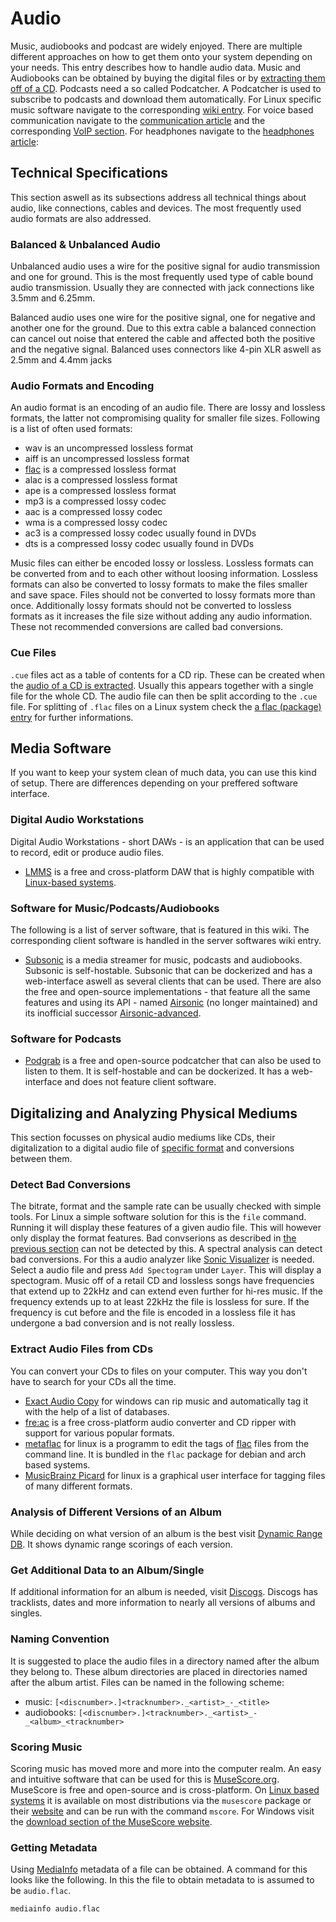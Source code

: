 # Audio

Music, audiobooks and podcast are widely enjoyed.
There are multiple different approaches on how to get them onto your system
depending on your needs.
This entry describes how to handle audio data.
Music and Audiobooks can be obtained by buying the digital files or by
[extracting them off of a CD](#extract-audio-files-from-cds).
Podcasts need a so called Podcatcher.
A Podcatcher is used to subscribe to podcasts and download them automatically.
For Linux specific music software navigate to the corresponding
[wiki entry](/wiki/linux/audio.md).
For voice based communication navigate to the [communication article](/wiki/communication.md) and
the corresponding [VoIP section](/wiki/communication.md#voip).
For headphones navigate to the [headphones article](/wiki/headphones.md):

## Technical Specifications

This section aswell as its subsections address all technical things about audio, like connections,
cables and devices.
The most frequently used audio formats are also addressed.

### Balanced & Unbalanced Audio

Unbalanced audio uses a wire for the positive signal for audio transmission and one for ground.
This is the most frequently used type of cable bound audio transmission.
Usually they are connected with jack connections like 3.5mm and 6.25mm.

Balanced audio uses one wire for the positive signal, one for negative and another one for the
ground.
Due to this extra cable a balanced connection can cancel out noise that entered the cable and
affected both the positive and the negative signal.
Balanced uses connectors like 4-pin XLR aswell as 2.5mm and 4.4mm jacks

### Audio Formats and Encoding

An audio format is an encoding of an audio file.
There are lossy and lossless formats, the latter not compromising quality for
smaller file sizes.
Following is a list of often used formats:

- wav is an uncompressed lossless format
- aiff is an uncompressed lossless format
- [flac](./flac_(codec).md) is a compressed lossless format
- alac is a compressed lossless format
- ape is a compressed lossless format
- mp3 is a compressed lossy codec
- aac is a compressed lossy codec
- wma is a compressed lossy codec
- ac3 is a compressed lossy codec usually found in DVDs
- dts is a compressed lossy codec usually found in DVDs

Music files can either be encoded lossy or lossless.
Lossless formats can be converted from and to each other without loosing
information.
Lossless formats can also be converted to lossy formats to make the files
smaller and save space.
Files should not be converted to lossy formats more than once.
Additionally lossy formats should not be converted to lossless formats as it
increases the file size without adding any audio information.
These not recommended conversions are called bad conversions.

### Cue Files

`.cue` files act as a table of contents for a CD rip.
These can be created when the
[audio of a CD is extracted](#extract-audio-files-from-cds).
Usually this appears together with a single file for the whole CD.
The audio file can then be split according to the `.cue` file.
For splitting of `.flac` files on a Linux system check the
[a flac (package) entry](/wiki/linux/flac_(package).md#splitting-flac-file-according-to-cue-file)
for further informations.

## Media Software

If you want to keep your system clean of much data, you can use this kind of
setup.
There are differences depending on your preffered software interface.

### Digital Audio Workstations

Digital Audio Workstations - short DAWs - is an application that can be used to record, edit or
produce audio files.

- [LMMS](https://lmms.io/) is a free and cross-platform DAW that is highly compatible with
  [Linux-based systems](/wiki/linux.md).

### Software for Music/Podcasts/Audiobooks

The following is a list of server software, that is featured in this wiki.
The corresponding client software is handled in the server softwares wiki entry.

- [Subsonic](./subsonic.md) is a media streamer for music, podcasts and
  audiobooks.
  Subsonic is self-hostable.
  Subsonic that can be dockerized and has a web-interface aswell as several
  clients that can be used.
  There are also the free and open-source implementations - that feature all the
  same features and using its API - named [Airsonic](./airsonic.md) (no longer
  maintained) and its inofficial successor [Airsonic-advanced](./airsonic.md).

### Software for Podcasts

- [Podgrab](./podgrab.md) is a free and open-source podcatcher that can also be
  used to listen to them.
  It is self-hostable and can be dockerized.
  It has a web-interface and does not feature client software.

## Digitalizing and Analyzing Physical Mediums

This section focusses on physical audio mediums like CDs, their digitalization to a digital audio
file of [specific format](#audio-formats-and-encoding) and conversions between them.

### Detect Bad Conversions

The bitrate, format and the sample rate can be usually checked with simple
tools.
For Linux a simple software solution for this is the `file` command.
Running it will display these features of a given audio file.
This will however only display the format features.
Bad convserions as described in
[the previous section](#audio-formats-and-encoding) can not
be detected by this.
A spectral analysis can detect bad conversions.
For this a audio analyzer like
[Sonic Visualizer](https://www.sonicvisualiser.org/) is needed.
Select a audio file and press `Add Spectogram` under `Layer`.
This will display a spectogram.
Music off of a retail CD and lossless songs have frequencies that extend up to
22kHz and can extend even further for hi-res music.
If the frequency extends up to at least 22kHz the file is lossless for sure.
If the frequency is cut before and the file is encoded in a lossless file it has
undergone a bad conversion and is not really lossless.

### Extract Audio Files from CDs

You can convert your CDs to files on your computer.
This way you don't have to search for your CDs all the time.

- [Exact Audio Copy](https://www.exactaudiocopy.de) for windows can rip music
  and automatically tag it with the help of a list of databases.
- [fre:ac](https://freac.org/downloads-mainmenu-33) is a free cross-platform
  audio converter and CD ripper with support for various popular formats.
- [metaflac](./linux/flac_(package).md) for linux is a programm
  to edit the tags of [flac](./flac_(codec).md) files from the command line.
  It is bundled in the `flac` package for debian and arch based systems.
- [MusicBrainz Picard](./picard.md) for linux is a
  graphical user interface for tagging files of many different formats.

### Analysis of Different Versions of an Album

While deciding on what version of an album is the best visit
[Dynamic Range DB](https://dr.loudness-war.info).
It shows dynamic range scorings of each version.

### Get Additional Data to an Album/Single

If additional information for an album is needed, visit
[Discogs](https://www.discogs.com).
Discogs has tracklists, dates and more information to nearly all versions of
albums and singles.

### Naming Convention

It is suggested to place the audio files in a directory named after the album they
belong to.
These album directories are placed in directories named after the album artist.
Files can be named in the following scheme:

- music: `[<discnumber>.]<tracknumber>._<artist>_-_<title>`
- audiobooks: `[<discnumber>.]<tracknumber>._<artist>_-_<album>_<tracknumber>`

### Scoring Music

Scoring music has moved more and more into the computer realm.
An easy and intuitive software that can be used for this is
[MuseScore.org](https://musescore.org/).
MuseScore is free and open-source and is cross-platform.
On [Linux based systems](/wiki/linux.md) it is available on most distributions via the `musescore`
package or their [website](https://musescore.org/download) and can be run with the command `mscore`.
For Windows visit the [download section of the MuseScore website](https://musescore.org/download).

### Getting Metadata

Using [MediaInfo](https://github.com/MediaArea/MediaInfo) metadata of a file can be obtained.
A command for this looks like the following.
In this the file to obtain metadata to is assumed to be `audio.flac`.

```sh
mediainfo audio.flac
```
